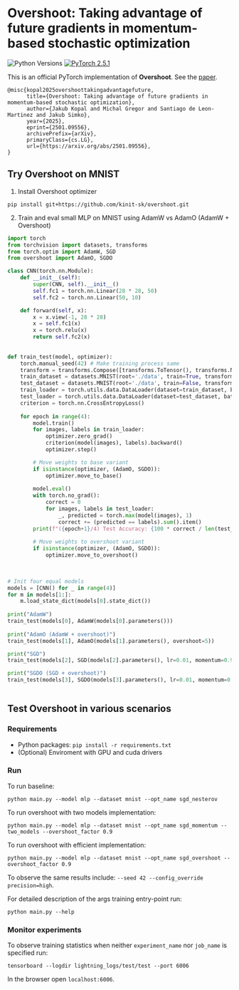# Overshoot: Taking advantage of future gradients in momentum-based stochastic optimization

![Python Versions](https://img.shields.io/badge/python-3.11%20%7C%203.12%20%7C%203.13-blue)
[![PyTorch 2.5.1](https://img.shields.io/badge/PyTorch-2.5.1-brightgreen)](https://pytorch.org/get-started/previous-versions/)

This is an official PyTorch implementation of **Overshoot**. See the [paper](https://arxiv.org/abs/2501.09556).

```
@misc{kopal2025overshoottakingadvantagefuture,
      title={Overshoot: Taking advantage of future gradients in momentum-based stochastic optimization}, 
      author={Jakub Kopal and Michal Gregor and Santiago de Leon-Martinez and Jakub Simko},
      year={2025},
      eprint={2501.09556},
      archivePrefix={arXiv},
      primaryClass={cs.LG},
      url={https://arxiv.org/abs/2501.09556}, 
}
```

## Try Overshoot on MNIST

1. Install Overshoot optimizer
```
pip install git+https://github.com/kinit-sk/overshoot.git
```
2. Train and eval small MLP on MNIST using AdamW vs AdamO (AdamW + Overshoot)

```python
import torch
from torchvision import datasets, transforms
from torch.optim import AdamW, SGD
from overshoot import AdamO, SGDO

class CNN(torch.nn.Module):
    def __init__(self):
        super(CNN, self).__init__()
        self.fc1 = torch.nn.Linear(28 * 28, 50)
        self.fc2 = torch.nn.Linear(50, 10)

    def forward(self, x):
        x = x.view(-1, 28 * 28)
        x = self.fc1(x)
        x = torch.relu(x)
        return self.fc2(x)
        
        
def train_test(model, optimizer):
    torch.manual_seed(42) # Make training process same
    transform = transforms.Compose([transforms.ToTensor(), transforms.Normalize((0.5,), (0.5,))])
    train_dataset = datasets.MNIST(root='./data', train=True, transform=transform, download=True)
    test_dataset = datasets.MNIST(root='./data', train=False, transform=transform)
    train_loader = torch.utils.data.DataLoader(dataset=train_dataset, batch_size=64, shuffle=True)
    test_loader = torch.utils.data.DataLoader(dataset=test_dataset, batch_size=64, shuffle=False)
    criterion = torch.nn.CrossEntropyLoss()
    
    for epoch in range(4):
        model.train()
        for images, labels in train_loader:
            optimizer.zero_grad()
            criterion(model(images), labels).backward()
            optimizer.step()

        # Move weights to base variant
        if isinstance(optimizer, (AdamO, SGDO)):
            optimizer.move_to_base() 
            
        model.eval()
        with torch.no_grad():
            correct = 0
            for images, labels in test_loader:
                _, predicted = torch.max(model(images), 1)
                correct += (predicted == labels).sum().item()
        print(f"({epoch+1}/4) Test Accuracy: {100 * correct / len(test_loader.dataset):.2f}%")
        
        # Move weights to overshoot variant
        if isinstance(optimizer, (AdamO, SGDO)):
            optimizer.move_to_overshoot() 
            

        
# Init four equal models
models = [CNN() for _ in range(4)]
for m in models[1:]:
    m.load_state_dict(models[0].state_dict())
    
print("AdamW")
train_test(models[0], AdamW(models[0].parameters()))
    
print("AdamO (AdamW + overshoot)")
train_test(models[1], AdamO(models[1].parameters(), overshoot=5))

print("SGD")
train_test(models[2], SGD(models[2].parameters(), lr=0.01, momentum=0.9))

print("SGDO (SGD + overshoot)")
train_test(models[3], SGDO(models[3].parameters(), lr=0.01, momentum=0.9, overshoot=5))
    
```
## Test Overshoot in various scenarios

### Requirements

 - Python packages: `pip install -r requirements.txt`
 - (Optional) Enviroment with GPU and cuda drivers

### Run

To run baseline:
```
python main.py --model mlp --dataset mnist --opt_name sgd_nesterov
```
To run overshoot with two models implementation:
```
python main.py --model mlp --dataset mnist --opt_name sgd_momentum --two_models --overshoot_factor 0.9
```
To run overshoot with efficient implementation:
```
python main.py --model mlp --dataset mnist --opt_name sgd_overshoot --overshoot_factor 0.9
```
To observe the same results include: `--seed 42 --config_override precision=high`.

For detailed description of the args training entry-point run:
```
python main.py --help
```

### Monitor experiments
To observe training statistics when neither `experiment_name` nor `job_name` is specified run:
```
tensorboard --logdir lightning_logs/test/test --port 6006
```
In the browser open `localhost:6006`.


